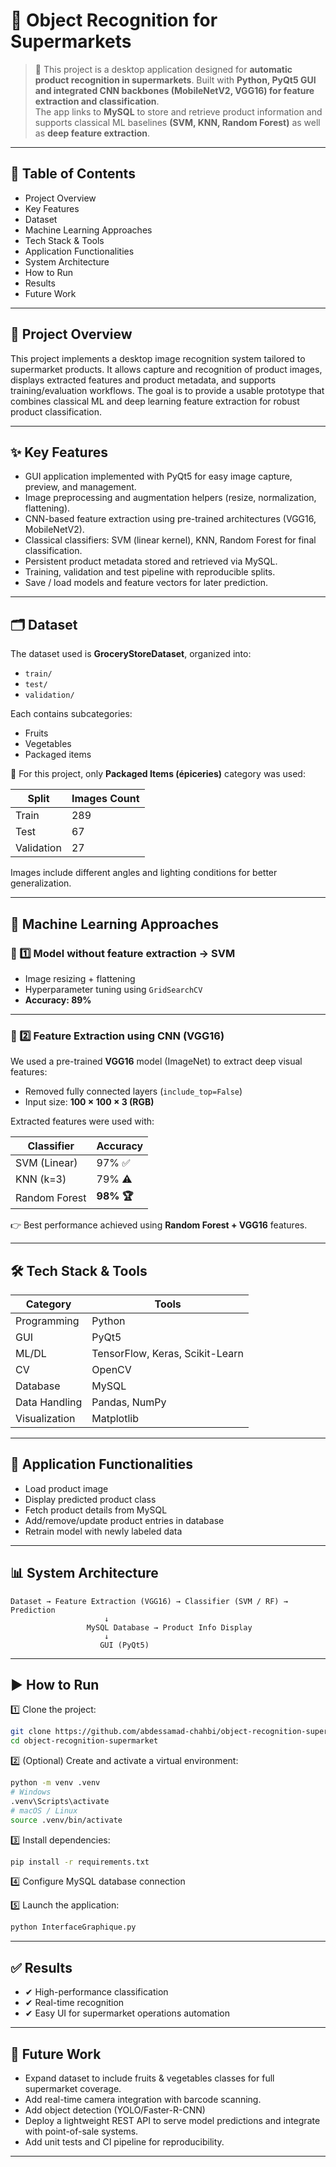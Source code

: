 # 🛒 Object Recognition for Supermarkets

> 📌 This project is a desktop application designed for **automatic product recognition in supermarkets**. Built with **Python, PyQt5 GUI and integrated CNN backbones (MobileNetV2, VGG16) for feature extraction and classification**.        
> The app links to **MySQL** to store and retrieve product information and supports classical ML baselines **(SVM, KNN, Random Forest)** as well as **deep feature extraction**.

---

## 📘 Table of Contents

- Project Overview  
- Key Features  
- Dataset  
- Machine Learning Approaches  
- Tech Stack & Tools  
- Application Functionalities  
- System Architecture  
- How to Run  
- Results 
- Future Work  

---

## 🧩 Project Overview

This project implements a desktop image recognition system tailored to supermarket products. It allows capture and recognition of product images, displays extracted features and product metadata, and supports training/evaluation workflows. The goal is to provide a usable prototype that combines classical ML and deep learning feature extraction for robust product classification.

---

## ✨ Key Features

- GUI application implemented with PyQt5 for easy image capture, preview, and management.  
- Image preprocessing and augmentation helpers (resize, normalization, flattening).  
- CNN-based feature extraction using pre-trained architectures (VGG16, MobileNetV2).  
- Classical classifiers: SVM (linear kernel), KNN, Random Forest for final classification.  
- Persistent product metadata stored and retrieved via MySQL.  
- Training, validation and test pipeline with reproducible splits.  
- Save / load models and feature vectors for later prediction.  

---

## 🗂️ Dataset

The dataset used is **GroceryStoreDataset**, organized into:

* `train/`
* `test/`
* `validation/`

Each contains subcategories:

* Fruits
* Vegetables
* Packaged items

📌 For this project, only **Packaged Items (épiceries)** category was used:

| Split      | Images Count |
| ---------- | ------------ |
| Train      | 289          |
| Test       | 67           |
| Validation | 27           |

Images include different angles and lighting conditions for better generalization.

---

## 🧠 Machine Learning Approaches

### 🔹 1️⃣ Model without feature extraction → SVM

* Image resizing + flattening
* Hyperparameter tuning using `GridSearchCV`
* **Accuracy: 89%**

---

### 🔹 2️⃣ Feature Extraction using CNN (VGG16)

We used a pre-trained **VGG16** model (ImageNet) to extract deep visual features:

* Removed fully connected layers (`include_top=False`)
* Input size: **100 × 100 × 3 (RGB)**

Extracted features were used with:

| Classifier    | Accuracy   |
| ------------- | ---------- |
| SVM (Linear)  | 97% ✅      |
| KNN (k=3)     | 79% ⚠️     |
| Random Forest | **98% 🏆** |

👉 Best performance achieved using **Random Forest + VGG16** features.

---

## 🛠️ Tech Stack & Tools

| Category      | Tools                           |
| ------------- | ------------------------------- |
| Programming   | Python                          |
| GUI           | PyQt5                           |
| ML/DL         | TensorFlow, Keras, Scikit-Learn |
| CV            | OpenCV                          |
| Database      | MySQL                           |
| Data Handling | Pandas, NumPy                   |
| Visualization | Matplotlib                      |

---

## 📸 Application Functionalities

* Load product image
* Display predicted product class
* Fetch product details from MySQL
* Add/remove/update product entries in database
* Retrain model with newly labeled data

---

## 📊 System Architecture

```
Dataset → Feature Extraction (VGG16) → Classifier (SVM / RF) → Prediction
                     ↓
                 MySQL Database → Product Info Display
                     ↓
                    GUI (PyQt5)
```

---

## ▶️ How to Run

1️⃣ Clone the project:

```bash
git clone https://github.com/abdessamad-chahbi/object-recognition-supermarket.git
cd object-recognition-supermarket
```

2️⃣ (Optional) Create and activate a virtual environment:

```bash
python -m venv .venv
# Windows
.venv\Scripts\activate
# macOS / Linux
source .venv/bin/activate
```

3️⃣ Install dependencies:

```bash
pip install -r requirements.txt
```

4️⃣ Configure MySQL database connection

5️⃣ Launch the application:

```bash
python InterfaceGraphique.py
```

---

## ✅ Results

* ✔︎ High-performance classification
* ✔︎ Real-time recognition
* ✔︎ Easy UI for supermarket operations automation

---

## 🔮 Future Work

- Expand dataset to include fruits & vegetables classes for full supermarket coverage.  
- Add real-time camera integration with barcode scanning.  
- Add object detection (YOLO/Faster-R-CNN) 
- Deploy a lightweight REST API to serve model predictions and integrate with point-of-sale systems.  
- Add unit tests and CI pipeline for reproducibility.

---
